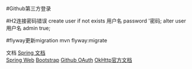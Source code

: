 #Github第三方登录

#H2连接密码错误
create user if not exists 用户名 password '密码;
alter user 用户名 admin true;

#flyway更新migration
mvn flyway:migrate

文档
[Spring 文档](https://spring.io/guides)    
[Spring Web](https://spring.io/guides/gs/serving-web-content/) 
[Bootstrap](https://v3.bootcss.com/getting-started/)
[Github OAuth](https://developer.github.com/apps/building-oauth-apps/authorizing-oauth-apps/)
[OkHttp官方文档](https://square.github.io/okhttp/)